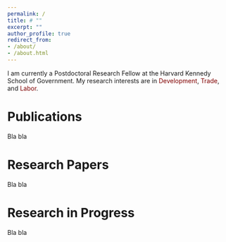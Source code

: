 ```yaml
---
permalink: /
title: # ""
excerpt: ""
author_profile: true
redirect_from: 
- /about/
- /about.html
---
```


I am currently a Postdoctoral Research Fellow at the Harvard Kennedy School of Government. My research interests are in <span style="color:maroon">Development</span>, <span style="color:maroon">Trade</span>, and <span style="color:maroon">Labor</span>.

Publications
======
Bla bla

Research Papers
======
Bla bla

Research in Progress
======
Bla bla
